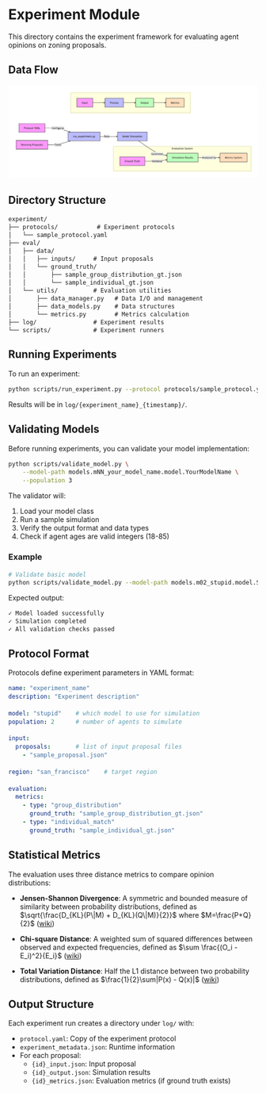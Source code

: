 # Experiment Module

This directory contains the experiment framework for evaluating agent opinions on zoning proposals.

## Data Flow

![Evaluation Module Data Flow Diagram](../../assets/eval_dataflow.png)

## Directory Structure

```
experiment/
├── protocols/           # Experiment protocols
│   └── sample_protocol.yaml
├── eval/
│   ├── data/
│   │   ├── inputs/     # Input proposals
│   │   └── ground_truth/
│   │       ├── sample_group_distribution_gt.json
│   │       └── sample_individual_gt.json
│   └── utils/          # Evaluation utilities
│       ├── data_manager.py   # Data I/O and management
│       ├── data_models.py    # Data structures
│       └── metrics.py        # Metrics calculation
├── log/                # Experiment results
└── scripts/            # Experiment runners
```

## Running Experiments

To run an experiment:

```bash
python scripts/run_experiment.py --protocol protocols/sample_protocol.yaml
```

Results will be in `log/{experiment_name}_{timestamp}/`.

## Validating Models

Before running experiments, you can validate your model implementation:

```bash
python scripts/validate_model.py \
    --model-path models.mNN_your_model_name.model.YourModelName \
    --population 3
```

The validator will:
1. Load your model class
2. Run a sample simulation
3. Verify the output format and data types
4. Check if agent ages are valid integers (18-85)

### Example

```bash
# Validate basic model
python scripts/validate_model.py --model-path models.m02_stupid.model.StupidAgentModel --population 3
```

Expected output:
```
✓ Model loaded successfully
✓ Simulation completed
✓ All validation checks passed
```

## Protocol Format

Protocols define experiment parameters in YAML format:

```yaml
name: "experiment_name"
description: "Experiment description"

model: "stupid"    # which model to use for simulation
population: 2      # number of agents to simulate

input:
  proposals:       # list of input proposal files
    - "sample_proposal.json"

region: "san_francisco"    # target region

evaluation:
  metrics:
    - type: "group_distribution"
      ground_truth: "sample_group_distribution_gt.json"
    - type: "individual_match"
      ground_truth: "sample_individual_gt.json"
```

## Statistical Metrics

The evaluation uses three distance metrics to compare opinion distributions:

- **Jensen-Shannon Divergence**: A symmetric and bounded measure of similarity between probability distributions, defined as $\sqrt{\frac{D_{KL}(P\|M) + D_{KL}(Q\|M)}{2}}$ where $M=\frac{P+Q}{2}$ ([wiki](https://en.wikipedia.org/wiki/Jensen%E2%80%93Shannon_divergence))

- **Chi-square Distance**: A weighted sum of squared differences between observed and expected frequencies, defined as $\sum \frac{(O_i - E_i)^2}{E_i}$ ([wiki](https://en.wikipedia.org/wiki/Chi-squared_test))

- **Total Variation Distance**: Half the L1 distance between two probability distributions, defined as $\frac{1}{2}\sum|P(x) - Q(x)|$ ([wiki](https://en.wikipedia.org/wiki/Total_variation_distance_of_probability_measures))

## Output Structure

Each experiment run creates a directory under `log/` with:

- `protocol.yaml`: Copy of the experiment protocol
- `experiment_metadata.json`: Runtime information
- For each proposal:
  - `{id}_input.json`: Input proposal
  - `{id}_output.json`: Simulation results
  - `{id}_metrics.json`: Evaluation metrics (if ground truth exists)